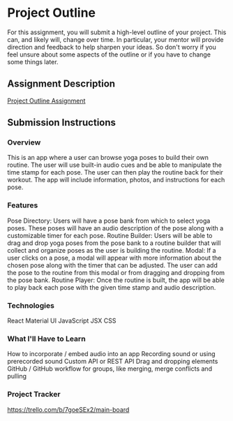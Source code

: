 # Project Outline
For this assignment, you will submit a high-level outline of your project. This can, and likely will, change over time. In particular, your mentor will provide direction and feedback to help sharpen your ideas. So don't worry if you feel unsure about some aspects of the outline or if you have to change some things later.

## Assignment Description
[Project Outline Assignment](https://education.launchcode.org/liftoff/modules/assignments/project-outline)

## Submission Instructions

### Overview
This is an app where a user can browse yoga poses to build their own routine. The user will use built-in audio cues and be able to manipulate the time stamp for each pose. The user can then play the routine back for their workout. The app will include information, photos, and instructions for each pose.
### Features
Pose Directory: Users will have a pose bank from which to select yoga poses. These poses will have an audio description of the pose along with a customizable timer for each pose.
Routine Builder: Users will be able to drag and drop yoga poses from the pose bank to a routine builder that will collect and organize poses as the user is building the routine.
Modal: If a user clicks on a pose, a modal will appear with more information about the chosen pose along with the timer that can be adjusted. The user can add the pose to the routine from this modal or from dragging and dropping from the pose bank.
Routine Player: Once the routine is built, the app will be able to play back each pose with the given time stamp and audio description.
### Technologies
React
Material UI
JavaScript
JSX
CSS
### What I'll Have to Learn
How to incorporate / embed audio into an app
Recording sound or using prerecorded sound
Custom API or REST API
Drag and dropping elements
GitHub / GitHub workflow for groups, like merging, merge conflicts and pulling
### Project Tracker
https://trello.com/b/7goeSEx2/main-board
